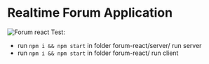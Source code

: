 # Realtime Forum Application
![Forum react](https://ibb.co/5xB3pkD)
Test:
- run ```npm i && npm start``` in folder forum-react/server/ run server
- run ```npm i && npm start``` in folder forum-react/ run client
